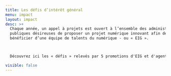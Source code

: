 ```yaml
---
title: Les défis d’intérêt général
menu: impact
layout: impact
desc: >+
  Chaque année, un appel à projets est ouvert à l’ensemble des administrations
  publiques désireuses de proposer un projet numérique innovant afin de pouvoir
  bénéficier d’une équipe de talents du numérique - ou « EIG ».



  Découvrez ici les « défis » relevés par 5 promotions d'EIG et d'agents publics.

visible: false
---
```

